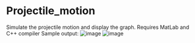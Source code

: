 # Projectile_motion
Simulate the projectile motion and display the graph.
Requires MatLab and C++ compiler
Sample output:
![image](https://github.com/VedantNadgir/Projectile_motion/assets/164067273/46525a2e-3fa4-4dfa-a800-906b9c192af3)
![image](https://github.com/VedantNadgir/Projectile_motion/assets/164067273/706fddf2-5531-4795-9c00-5e74da83713e)

